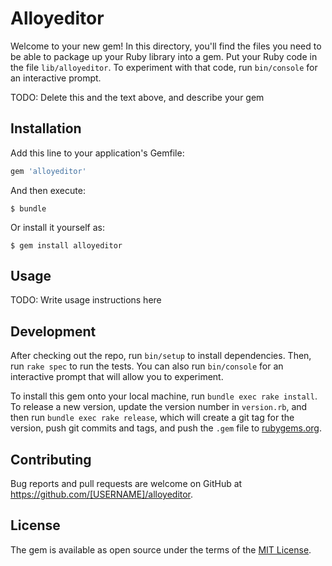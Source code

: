 # Alloyeditor

Welcome to your new gem! In this directory, you'll find the files you need to be able to package up your Ruby library into a gem. Put your Ruby code in the file `lib/alloyeditor`. To experiment with that code, run `bin/console` for an interactive prompt.

TODO: Delete this and the text above, and describe your gem

## Installation

Add this line to your application's Gemfile:

```ruby
gem 'alloyeditor'
```

And then execute:

    $ bundle

Or install it yourself as:

    $ gem install alloyeditor

## Usage

TODO: Write usage instructions here

## Development

After checking out the repo, run `bin/setup` to install dependencies. Then, run `rake spec` to run the tests. You can also run `bin/console` for an interactive prompt that will allow you to experiment.

To install this gem onto your local machine, run `bundle exec rake install`. To release a new version, update the version number in `version.rb`, and then run `bundle exec rake release`, which will create a git tag for the version, push git commits and tags, and push the `.gem` file to [rubygems.org](https://rubygems.org).

## Contributing

Bug reports and pull requests are welcome on GitHub at https://github.com/[USERNAME]/alloyeditor.


## License

The gem is available as open source under the terms of the [MIT License](http://opensource.org/licenses/MIT).

